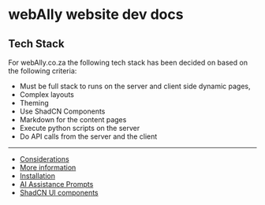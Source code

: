 # webAlly website dev docs

## Tech Stack

For webAlly.co.za the following tech stack has been decided on based on the following criteria:
- Must be full stack to runs on the server and client side dynamic pages, 
- Complex layouts
- Theming
- Use ShadCN Components
- Markdown for the content pages
- Execute python scripts on the server
- Do API calls from the server and the client

---

- [Considerations](./stack/considerations.md)
- [More information](./stack/moreInfo.md)
- [Installation](./stack/install.md)
- [AI Assistance Prompts](./ai/prompts.md)
- [ShadCN UI components](./ui/shadcn.md)